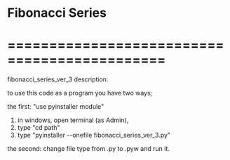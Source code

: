 # Fibonacci Series

# =============================================
fibonacci_series_ver_3 description:

to use this code as a program you have two ways;

the first:
"use pyinstaller module"
1. in windows, open terminal (as Admin),
2. type "cd path"
3. type "pyinstaller --onefile fibonacci_series_ver_3.py"

the second:
change file type from .py to .pyw and run it.
